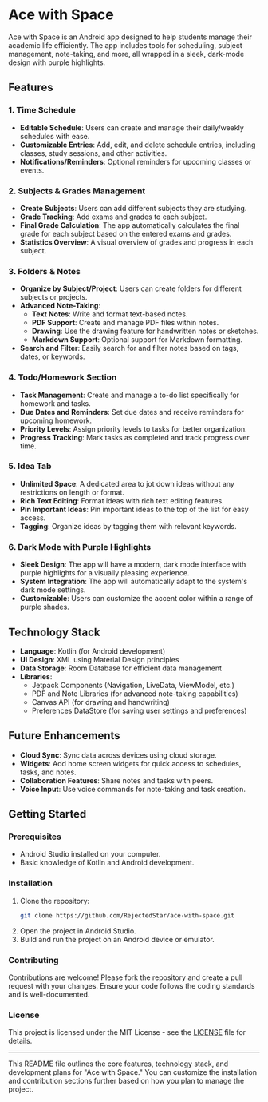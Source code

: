 # Ace with Space

Ace with Space is an Android app designed to help students manage their academic life efficiently. The app includes tools for scheduling, subject management, note-taking, and more, all wrapped in a sleek, dark-mode design with purple highlights.

## Features

### 1. Time Schedule
- **Editable Schedule**: Users can create and manage their daily/weekly schedules with ease.
- **Customizable Entries**: Add, edit, and delete schedule entries, including classes, study sessions, and other activities.
- **Notifications/Reminders**: Optional reminders for upcoming classes or events.

### 2. Subjects & Grades Management
- **Create Subjects**: Users can add different subjects they are studying.
- **Grade Tracking**: Add exams and grades to each subject.
- **Final Grade Calculation**: The app automatically calculates the final grade for each subject based on the entered exams and grades.
- **Statistics Overview**: A visual overview of grades and progress in each subject.

### 3. Folders & Notes
- **Organize by Subject/Project**: Users can create folders for different subjects or projects.
- **Advanced Note-Taking**:
  - **Text Notes**: Write and format text-based notes.
  - **PDF Support**: Create and manage PDF files within notes.
  - **Drawing**: Use the drawing feature for handwritten notes or sketches.
  - **Markdown Support**: Optional support for Markdown formatting.
- **Search and Filter**: Easily search for and filter notes based on tags, dates, or keywords.

### 4. Todo/Homework Section
- **Task Management**: Create and manage a to-do list specifically for homework and tasks.
- **Due Dates and Reminders**: Set due dates and receive reminders for upcoming homework.
- **Priority Levels**: Assign priority levels to tasks for better organization.
- **Progress Tracking**: Mark tasks as completed and track progress over time.

### 5. Idea Tab
- **Unlimited Space**: A dedicated area to jot down ideas without any restrictions on length or format.
- **Rich Text Editing**: Format ideas with rich text editing features.
- **Pin Important Ideas**: Pin important ideas to the top of the list for easy access.
- **Tagging**: Organize ideas by tagging them with relevant keywords.

### 6. Dark Mode with Purple Highlights
- **Sleek Design**: The app will have a modern, dark mode interface with purple highlights for a visually pleasing experience.
- **System Integration**: The app will automatically adapt to the system's dark mode settings.
- **Customizable**: Users can customize the accent color within a range of purple shades.

## Technology Stack

- **Language**: Kotlin (for Android development)
- **UI Design**: XML using Material Design principles
- **Data Storage**: Room Database for efficient data management
- **Libraries**:
  - Jetpack Components (Navigation, LiveData, ViewModel, etc.)
  - PDF and Note Libraries (for advanced note-taking capabilities)
  - Canvas API (for drawing and handwriting)
  - Preferences DataStore (for saving user settings and preferences)

## Future Enhancements

- **Cloud Sync**: Sync data across devices using cloud storage.
- **Widgets**: Add home screen widgets for quick access to schedules, tasks, and notes.
- **Collaboration Features**: Share notes and tasks with peers.
- **Voice Input**: Use voice commands for note-taking and task creation.

## Getting Started

### Prerequisites
- Android Studio installed on your computer.
- Basic knowledge of Kotlin and Android development.

### Installation

1. Clone the repository:
   ```bash
   git clone https://github.com/RejectedStar/ace-with-space.git
   ```
2. Open the project in Android Studio.
3. Build and run the project on an Android device or emulator.

### Contributing

Contributions are welcome! Please fork the repository and create a pull request with your changes. Ensure your code follows the coding standards and is well-documented.

### License

This project is licensed under the MIT License - see the [LICENSE](LICENSE) file for details.

---

This README file outlines the core features, technology stack, and development plans for "Ace with Space." You can customize the installation and contribution sections further based on how you plan to manage the project.
